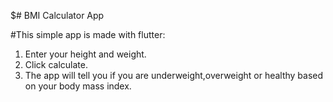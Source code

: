 $# BMI Calculator App 

#This simple app is made with flutter:
1) Enter your height and weight.
2) Click calculate.
3) The app will tell you if you are underweight,overweight or healthy based on your body mass index.
